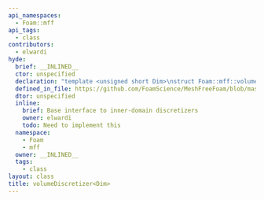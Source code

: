 ```yaml
---
api_namespaces:
  - Foam::mff
api_tags:
  - class
contributors:
  - elwardi
hyde:
  brief: __INLINED__
  ctor: unspecified
  declaration: "template <unsigned short Dim>\nstruct Foam::mff::volumeDiscretizer;"
  defined_in_file: https://github.com/FoamScience/MeshFreeFoam/blob/master/src/meshfree/https:/github.com/FoamScience/MeshFreeFoam/blob/master/src/meshfree/https:/github.com/FoamScience/MeshFreeFoam/blob/master/src/meshfree/https:/github.com/FoamScience/MeshFreeFoam/blob/master/src/meshfree/shapes/basicShape/basicShape.H
  dtor: unspecified
  inline:
    brief: Base interface to inner-domain discretizers
    owner: elwardi
    todo: Need to implement this
  namespace:
    - Foam
    - mff
  owner: __INLINED__
  tags:
    - class
layout: class
title: volumeDiscretizer<Dim>
---
```

